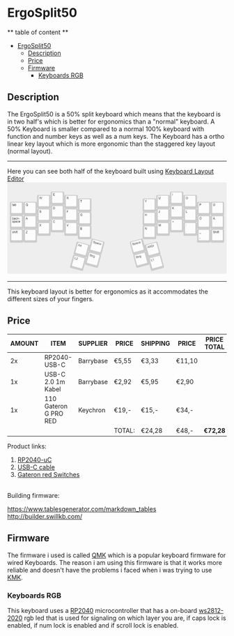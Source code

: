 # ErgoSplit50

** table of content **
- [ErgoSplit50](#ergosplit50)
  - [Description](#description)
  - [Price](#price)
  - [Firmware](#firmware)
    - [Keyboards RGB](#keyboards-rgb)

## Description 

The ErgoSplit50 is a 50% split keyboard which means that the keyboard is in two half's which is better for ergonomics than a "normal" keyboard. A 50% Keyboard is smaller compared to a normal 100% keyboard with function and number keys as well as a num keys.
The Keyboard has a ortho linear key layout which is more ergonomic than the staggered key layout (normal layout).

___
Here you can see both half of the keyboard built using [Keyboard Layout Editor](http://www.keyboard-layout-editor.com/#/gists/dc776eb6e80d4ed39cddeabd265ff729) <br>
<img src="hardware/keyboard 2d Files/ergosplit-50-1.png"> <br> 
___
This keyboard layout is better for ergonomics as it accommodates the different sizes of your fingers. 


## Price

| AMOUNT 	| ITEM                  	| SUPPLIER  	| PRICE  	| SHIPPING 	| PRICE  	| PRICE TOTAL 	    |
|--------	|-----------------------	|-----------	|--------	|----------	|--------	|------------------ |
| 2x     	| RP2040-USB-C          	| Barrybase 	| €5,55  	| €3,33    	| €11,10 	|             	    |
| 1x     	| USB-C 2.0 1m Kabel    	| Barrybase 	| €2,92  	| €5,95    	| €2,90  	|             	    |
| 1x     	| 110 Gateron G PRO RED 	| Keychron  	| €19,-  	| €15,-    	| €34,-  	|             	    |
|        	|                       	|           	| TOTAL: 	| €24,28   	| €48,-  	| **€72,28**      	|


Product links: 
1. [RP2040-uC](https://www.berrybase.at/en/waveshare-rp2040-zero-ohne-header)
2. [USB-C cable](https://www.berrybase.at/en/usb-c-2.0-sync-ladekabel-a-stecker-c-stecker-schwarz?number=45735)
3. [Gateron red Switches](https://www.keychron.com/collections/all-switches/products/gateron-switch-set?variant=40119134355545)

<br>
Building firmware:

https://www.tablesgenerator.com/markdown_tables <br>
http://builder.swillkb.com/

## Firmware 
The firmware i used is called [QMK](https://docs.qmk.fm/#/) which is a popular keyboard firmware for wired Keyboards. The reason i am using this firmware is that it works more reliable and doesn't have the problems i faced when i was trying to use [KMK](http://kmkfw.io).

### Keyboards RGB
This keyboard uses a [RP2040](https://docs.qmk.fm/#/platformdev_rp2040?id=raspberry-pi-rp2040) microcontroller that has a on-board [ws2812-2020](https://docs.qmk.fm/#/ws2812_driver)
 rgb led that is used for signaling on which layer you are, if caps lock is enabled, if num lock is enabled and if scroll lock is enabled. <br>

